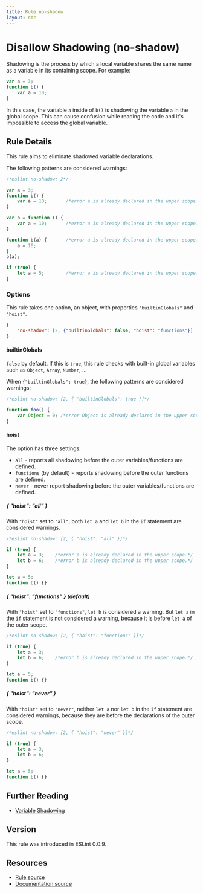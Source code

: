 ```yaml
---
title: Rule no-shadow
layout: doc
---
```

<!-- Note: No pull requests accepted for this file. See README.md in the root directory for details. -->
# Disallow Shadowing (no-shadow)

Shadowing is the process by which a local variable shares the same name as a variable in its containing scope. For example:

```js
var a = 3;
function b() {
    var a = 10;
}
```

In this case, the variable `a` inside of `b()` is shadowing the variable `a` in the global scope. This can cause confusion while reading the code and it's impossible to access the global variable.

## Rule Details

This rule aims to eliminate shadowed variable declarations.

The following patterns are considered warnings:

```js
/*eslint no-shadow: 2*/

var a = 3;
function b() {
    var a = 10;       /*error a is already declared in the upper scope.*/
}

var b = function () {
    var a = 10;       /*error a is already declared in the upper scope.*/
}

function b(a) {       /*error a is already declared in the upper scope.*/
    a = 10;
}
b(a);

if (true) {
    let a = 5;        /*error a is already declared in the upper scope.*/
}
```

### Options

This rule takes one option, an object, with properties `"builtinGlobals"` and `"hoist"`.

```json
{
    "no-shadow": [2, {"builtinGlobals": false, "hoist": "functions"}]
}
```

#### builtinGlobals

`false` by default.
If this is `true`, this rule checks with built-in global variables such as `Object`, `Array`, `Number`, ...

When `{"builtinGlobals": true}`, the following patterns are considered warnings:

```js
/*eslint no-shadow: [2, { "builtinGlobals": true }]*/

function foo() {
    var Object = 0; /*error Object is already declared in the upper scope.*/
}
```

#### hoist

The option has three settings:

* `all` - reports all shadowing before the outer variables/functions are defined.
* `functions` (by default) - reports shadowing before the outer functions are defined.
* `never` - never report shadowing before the outer variables/functions are defined.

##### { "hoist": "all" }

With `"hoist"` set to `"all"`, both `let a` and `let b` in the `if` statement are considered warnings.

```js
/*eslint no-shadow: [2, { "hoist": "all" }]*/

if (true) {
    let a = 3;    /*error a is already declared in the upper scope.*/
    let b = 6;    /*error b is already declared in the upper scope.*/
}

let a = 5;
function b() {}
```

##### { "hoist": "functions" } (default)

With `"hoist"` set to `"functions"`, `let b` is considered a warning. But `let a` in the `if` statement is not considered a warning, because it is before `let a` of the outer scope.

```js
/*eslint no-shadow: [2, { "hoist": "functions" }]*/

if (true) {
    let a = 3;
    let b = 6;    /*error b is already declared in the upper scope.*/
}

let a = 5;
function b() {}
```

##### { "hoist": "never" }

With `"hoist"` set to `"never"`, neither `let a` nor `let b` in the `if` statement are considered warnings, because they are before the declarations of the outer scope.

```js
/*eslint no-shadow: [2, { "hoist": "never" }]*/

if (true) {
    let a = 3;
    let b = 6;
}

let a = 5;
function b() {}
```


## Further Reading

* [Variable Shadowing](http://en.wikipedia.org/wiki/Variable_shadowing)

## Version

This rule was introduced in ESLint 0.0.9.

## Resources

* [Rule source](https://github.com/eslint/eslint/tree/master/lib/rules/no-shadow.js)
* [Documentation source](https://github.com/eslint/eslint/tree/master/docs/rules/no-shadow.md)
